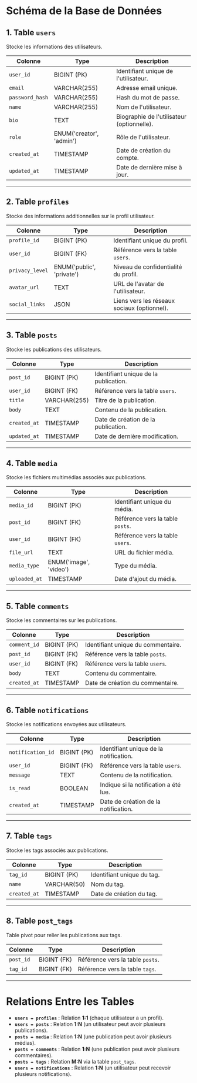 # Schéma de la Base de Données

## 1. Table `users`
Stocke les informations des utilisateurs.

| Colonne       | Type                 | Description                              |
|---------------|----------------------|------------------------------------------|
| `user_id`     | BIGINT (PK)          | Identifiant unique de l'utilisateur.     |
| `email`       | VARCHAR(255)         | Adresse email unique.                    |
| `password_hash` | VARCHAR(255)       | Hash du mot de passe.                    |
| `name`        | VARCHAR(255)         | Nom de l'utilisateur.                    |
| `bio`         | TEXT                 | Biographie de l'utilisateur (optionnelle). |
| `role`        | ENUM('creator', 'admin') | Rôle de l'utilisateur.              |
| `created_at`  | TIMESTAMP            | Date de création du compte.              |
| `updated_at`  | TIMESTAMP            | Date de dernière mise à jour.            |

---

## 2. Table `profiles`
Stocke des informations additionnelles sur le profil utilisateur.

| Colonne         | Type                 | Description                              |
|-----------------|----------------------|------------------------------------------|
| `profile_id`    | BIGINT (PK)          | Identifiant unique du profil.            |
| `user_id`       | BIGINT (FK)          | Référence vers la table `users`.         |
| `privacy_level` | ENUM('public', 'private') | Niveau de confidentialité du profil. |
| `avatar_url`    | TEXT                 | URL de l'avatar de l'utilisateur.        |
| `social_links`  | JSON                 | Liens vers les réseaux sociaux (optionnel). |

---

## 3. Table `posts`
Stocke les publications des utilisateurs.

| Colonne       | Type                 | Description                              |
|---------------|----------------------|------------------------------------------|
| `post_id`     | BIGINT (PK)          | Identifiant unique de la publication.    |
| `user_id`     | BIGINT (FK)          | Référence vers la table `users`.         |
| `title`       | VARCHAR(255)         | Titre de la publication.                 |
| `body`        | TEXT                 | Contenu de la publication.               |
| `created_at`  | TIMESTAMP            | Date de création de la publication.      |
| `updated_at`  | TIMESTAMP            | Date de dernière modification.           |

---

## 4. Table `media`
Stocke les fichiers multimédias associés aux publications.

| Colonne       | Type                 | Description                              |
|---------------|----------------------|------------------------------------------|
| `media_id`    | BIGINT (PK)          | Identifiant unique du média.             |
| `post_id`     | BIGINT (FK)          | Référence vers la table `posts`.         |
| `user_id`     | BIGINT (FK)          | Référence vers la table `users`.         |
| `file_url`    | TEXT                 | URL du fichier média.                    |
| `media_type`  | ENUM('image', 'video') | Type du média.                         |
| `uploaded_at` | TIMESTAMP            | Date d'ajout du média.                   |

---

## 5. Table `comments`
Stocke les commentaires sur les publications.

| Colonne       | Type                 | Description                              |
|---------------|----------------------|------------------------------------------|
| `comment_id`  | BIGINT (PK)          | Identifiant unique du commentaire.       |
| `post_id`     | BIGINT (FK)          | Référence vers la table `posts`.         |
| `user_id`     | BIGINT (FK)          | Référence vers la table `users`.         |
| `body`        | TEXT                 | Contenu du commentaire.                  |
| `created_at`  | TIMESTAMP            | Date de création du commentaire.         |

---

## 6. Table `notifications`
Stocke les notifications envoyées aux utilisateurs.

| Colonne          | Type       | Description                              |
|------------------|------------|------------------------------------------|
| `notification_id`| BIGINT (PK)| Identifiant unique de la notification.   |
| `user_id`        | BIGINT (FK)| Référence vers la table `users`.         |
| `message`        | TEXT       | Contenu de la notification.              |
| `is_read`        | BOOLEAN    | Indique si la notification a été lue.    |
| `created_at`     | TIMESTAMP  | Date de création de la notification.     |

---

## 7. Table `tags`
Stocke les tags associés aux publications.

| Colonne       | Type        | Description                              |
|---------------|-------------|------------------------------------------|
| `tag_id`      | BIGINT (PK) | Identifiant unique du tag.               |
| `name`        | VARCHAR(50) | Nom du tag.                              |
| `created_at`  | TIMESTAMP   | Date de création du tag.                 |

---

## 8. Table `post_tags`
Table pivot pour relier les publications aux tags.

| Colonne       | Type       | Description                              |
|---------------|------------|------------------------------------------|
| `post_id`     | BIGINT (FK)| Référence vers la table `posts`.         |
| `tag_id`      | BIGINT (FK)| Référence vers la table `tags`.          |

---

# Relations Entre les Tables

- **`users ↔ profiles`** : Relation **1:1** (chaque utilisateur a un profil).
- **`users ↔ posts`** : Relation **1:N** (un utilisateur peut avoir plusieurs publications).
- **`posts ↔ media`** : Relation **1:N** (une publication peut avoir plusieurs médias).
- **`posts ↔ comments`** : Relation **1:N** (une publication peut avoir plusieurs commentaires).
- **`posts ↔ tags`** : Relation **M:N** via la table `post_tags`.
- **`users ↔ notifications`** : Relation **1:N** (un utilisateur peut recevoir plusieurs notifications).










